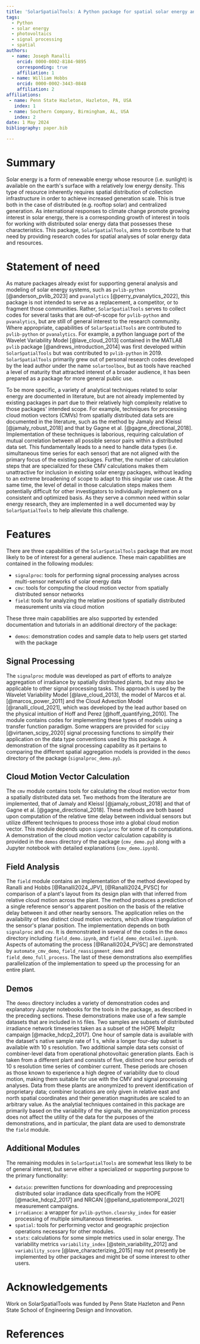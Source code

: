 ```yaml
---
title: 'SolarSpatialTools: A Python package for spatial solar energy analyses'
tags:
  - Python
  - solar energy
  - photovoltaics
  - signal processing
  - spatial
authors:
  - name: Joseph Ranalli
    orcid: 0000-0002-8184-9895
    corresponding: true
    affiliation: 1
  - name: William Hobbs
    orcid: 0000-0002-3443-0848
    affiliation: 2
affiliations:
 - name: Penn State Hazleton, Hazleton, PA, USA
   index: 1
 - name: Southern Company, Birmingham, AL, USA 
   index: 2
date: 1 May 2024
bibliography: paper.bib

---
```


# Summary

Solar energy is a form of renewable energy whose resource (i.e. sunlight) is available on the earth's surface with a relatively low energy density. This type of resource inherently requires spatial distribution of collection infrastructure in order to achieve increased generation scale. This is true both in the case of distributed (e.g. rooftop solar) and centralized generation. As international responses to climate change promote growing interest in solar energy, there is a corresponding growth of interest in tools for working with distributed solar energy data that possesses these characteristics. This package, `SolarSpatialTools`, aims to contribute to that need by providing research codes for spatial analyses of solar energy data and resources. 

# Statement of need

As mature packages already exist for supporting general analysis and modeling of solar energy systems, such as `pvlib-python` [@anderson_pvlib_2023] and `pvanalytics` [@perry_pvanalytics_2022], this package is not intended to serve as a replacement, a competitor, or to fragment those communities. Rather, `SolarSpatialTools` serves to collect codes for several tasks that are out-of-scope for `pvlib-python` and `pvanalytics`, but are still of general interest to the research community. Where appropriate, capabilities of `SolarSpatialTools` are contributed to `pvlib-python` or `pvanalytics`. For example, a python language port of the Wavelet Variability Model [@lave_cloud_2013] contained in the MATLAB `pvlib` package [@andrews_introduction_2014] was first developed within `SolarSpatialTools` but was contributed to `pvlib-python` in 2019. `SolarSpatialTools` primarily grew out of personal research codes developed by the lead author under the name `solartoolbox`, but as tools have reached a level of maturity that attracted interest of a broader audience, it has been prepared as a package for more general public use.

To be more specific, a variety of analytical techniques related to solar energy are documented in literature, but are not already implemented by existing packages in part due to their relatively high complexity relative to those packages' intended scope. For example, techniques for processing cloud motion vectors (CMVs) from spatially distributed data sets are documented in the literature, such as the method by Jamaly and Kleissl [@jamaly_robust_2018] and that by Gagne et al. [@gagne_directional_2018]. Implementation of these techniques is laborious, requiring calculation of mutual correlation between all possible sensor pairs within a distributed data set. This fundamentally leads to a need to handle data types (i.e. simultaneous time series for each sensor) that are not aligned with the primary focus of the existing packages. Further, the number of calculation steps that are specialized for these CMV calculations makes them unattractive for inclusion in existing solar energy packages, without leading to an extreme broadening of scope to adapt to this singular use case. At the same time, the level of detail in those calculation steps makes them potentially difficult for other investigators to individually implement on a consistent and optimized basis. As they serve a common need within solar energy research, they are implemented in a well documented way by `SolarSpatialTools` to help alleviate this challenge.

# Features

There are three capabilities of the `SolarSpatialTools` package that are most likely to be of interest for a general audience. These main capabilities are contained in the following modules:

- `signalproc`: tools for performing signal processing analyses across multi-sensor networks of solar energy data
- `cmv`: tools for computing the cloud motion vector from spatially distributed sensor networks 
- `field`: tools for analyzing the relative positions of spatially distributed measurement units via cloud motion

These three main capabilities are also supported by extended documentation and tutorials in an additional directory of the package:

- `demos`: demonstration codes and sample data to help users get started with the package

## Signal Processing
The `signalproc` module was developed as part of efforts to analyze aggregation of irradiance by spatially distributed plants, but may also be applicable to other signal processing tasks. This approach is used by the Wavelet Variability Model [@lave_cloud_2013], the model of Marcos et al. [@marcos_power_2011] and the Cloud Advection Model [@ranalli_cloud_2021], which was developed by the lead author based on the physical intuition of Hoff and Perez [@hoff_quantifying_2010]. The module contains codes for implementing these types of models using a transfer function paradigm. Some wrappers are provided for `scipy` [@virtanen_scipy_2020] signal processing functions to simplify their application on the data type conventions used by this package. A demonstration of the signal processing capability as it pertains to comparing the different spatial aggregation models is provided in the `demos` directory of the package (`signalproc_demo.py`).

## Cloud Motion Vector Calculation
The `cmv` module contains tools for calculating the cloud motion vector from a spatially distributed data set. Two methods from the literature are implemented, that of Jamaly and Kleissl [@jamaly_robust_2018] and that of Gagne et al. [@gagne_directional_2018]. These methods are both based upon computation of the relative time delay between individual sensors but utilize different techniques to process those into a global cloud motion vector. This module depends upon `signalproc` for some of its computations. A demonstration of the cloud motion vector calculation capability is provided in the `demos` directory of the package (`cmv_demo.py`) along with a Jupyter notebook with detailed explanations (`cmv_demo.ipynb`).

## Field Analysis
The `field` module contains an implementation of the method developed by Ranalli and Hobbs [@Ranalli2024_JPV], [@Ranalli2024_PVSC] for comparison of a plant's layout from its design plan with that inferred from relative cloud motion across the plant. The method produces a prediction of a single reference sensor's apparent position on the basis of the relative delay between it and other nearby sensors. The application relies on the availability of two distinct cloud motion vectors, which allow triangulation of the sensor's planar position. The implementation depends on both `signalproc` and `cmv`. It is demonstrated in several of the codes in the `demos` directory including `field_demo.ipynb`, and `field_demo_detailed.ipynb`. Aspects of automating the process [@Ranalli2024_PVSC] are demonstrated by `automate_cmv_demo`, `field_reassignment_demo` and `field_demo_full_process`. The last of these demonstrations also exemplifies parallelization of the implementation to speed up the processing for an entire plant.

## Demos
The `demos` directory includes a variety of demonstration codes and explanatory Jupyter notebooks for the tools in the package, as described in the preceding sections. These demonstrations make use of a few sample datasets that are included in `h5` files. Two samples are subsets of distributed irradiance network timeseries taken as a subset of the HOPE Melpitz campaign [@macke_hdcp2_2017]. One hour of sample data is available with the dataset's native sample rate of 1 s, while a longer four-day subset is available with 10 s resolution. Two additional sample data sets consist of combiner-level data from operational photovoltaic generation plants. Each is taken from a different plant and consists of five, distinct one hour periods of 10 s resolution time series of combiner current. These periods are chosen as those known to experience a high degree of variability due to cloud motion, making them suitable for use with the CMV and signal processing analyses. Data from these plants are anonymized to prevent identification of proprietary data; combiner locations are only given in relative east and north spatial coordinates and their generation magnitudes are scaled to an arbitrary value. As the analytial techniques contained in this package are primarily based on the variability of the signals, the anonymization process does not affect the utility of the data for the purposes of the demonstrations, and in particular, the plant data are used to demonstrate the `field` module.  

## Additional Modules

The remaining modules in `SolarSpatialTools` are somewhat less likely to be of general interest, but serve either a specialized or supporting purpose to the primary functionality:

- `dataio`: prewritten functions for downloading and preprocessing distributed solar irradiance data specifically from the HOPE [@macke_hdcp2_2017] and NRCAN [@pelland_spatiotemporal_2021] measurement campaigns.
- `irradiance`: a wrapper for `pvlib-python.clearsky_index` for easier processing of multiple simultaneous timeseries.
- `spatial`: tools for performing vector and geographic projection operations necessary for other modules.
- `stats`: calculations for some simple metrics used in solar energy. The variability metrics `variability_index` [@stein_variability_2012] and `variability_score` [@lave_characterizing_2015] may not presently be implemented by other packages and might be of some interest to other users.

# Acknowledgements

Work on SolarSpatialTools was funded by Penn State Hazleton and Penn State School of Engineering Design and Innovation.

# References
